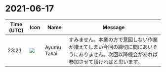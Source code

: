 # 2021-06-17

|Time (UTC)|Icon|Name|Message|
|---|---|---|---|
|23:21|![](https://avatars.slack-edge.com/2020-10-24/1474758134528_58d03798bcb64d811fc4_72.jpg)|Ayumu Takai|すみません。本業の方で意図しない作業が増えてしまい今回の締切に間にあいそうにありません。次回以降機会があれば参加させて頂ければと思います。|
